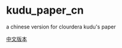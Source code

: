 # kudu_paper_cn
a chinese version for clourdera kudu's paper

[中文版本](https://github.com/hhhhhhhhik/kudu_paper_cn/blob/master/kudu_cn.md)
